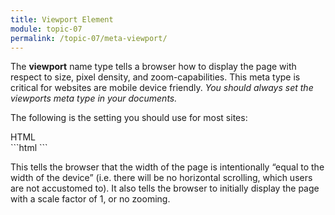 ```yaml
---
title: Viewport Element
module: topic-07
permalink: /topic-07/meta-viewport/
---
```


<div class="divider-heading"></div>

The **viewport** name type tells a browser how to display the page with respect to size, pixel density, and zoom-capabilities. This meta type is critical for websites are mobile device friendly. _You should always set the viewports meta type in your documents._

The following is the setting you should use for most sites:

<div class="code-heading">
  <span class="html">HTML</span>
</div>
```html
<meta name="viewport" content="width=device-width, initial-scale=1.0">
```

This tells the browser that the width of the page is intentionally “equal to the width of the device” (i.e. there will be no horizontal scrolling, which users are not accustomed to). It also tells the browser to initially display the page with a scale factor of 1, or no zooming.
